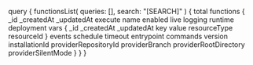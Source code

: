 query {
    functionsList(
        queries: [],
        search: "[SEARCH]"
    ) {
        total
        functions {
            _id
            _createdAt
            _updatedAt
            execute
            name
            enabled
            live
            logging
            runtime
            deployment
            vars {
                _id
                _createdAt
                _updatedAt
                key
                value
                resourceType
                resourceId
            }
            events
            schedule
            timeout
            entrypoint
            commands
            version
            installationId
            providerRepositoryId
            providerBranch
            providerRootDirectory
            providerSilentMode
        }
    }
}
